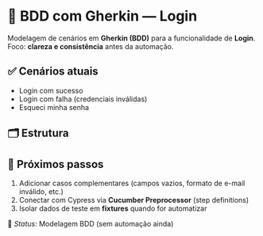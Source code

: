 # 🧩 BDD com Gherkin — Login

Modelagem de cenários em **Gherkin (BDD)** para a funcionalidade de **Login**.  
Foco: **clareza e consistência** antes da automação.

## ✅ Cenários atuais
- Login com sucesso  
- Login com falha (credenciais inválidas)  
- Esqueci minha senha

## 🗂️ Estrutura

## 🚀 Próximos passos
1. Adicionar casos complementares (campos vazios, formato de e-mail inválido, etc.)  
2. Conectar com Cypress via **Cucumber Preprocessor** (step definitions)  
3. Isolar dados de teste em **fixtures** quando for automatizar

🧠 *Status:* Modelagem BDD (sem automação ainda)
